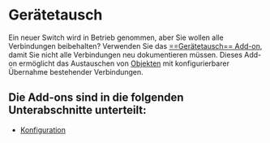 # Gerätetausch

Ein neuer Switch wird in Betrieb genommen, aber Sie wollen alle Verbindungen beibehalten? Verwenden Sie das [==Gerätetausch== Add-on](../../../../i-doit-pro-add-ons/replacement.md), damit Sie nicht alle Verbindungen neu dokumentieren müssen. Dieses Add-on ermöglicht das Austauschen von [Objekten](../../../../grundlagen/struktur-it-dokumentation.md) mit konfigurierbarer Übernahme bestehender Verbindungen.

## Die Add-ons sind in die folgenden Unterabschnitte unterteilt:

-   [Konfiguration](./konfiguration.md)
